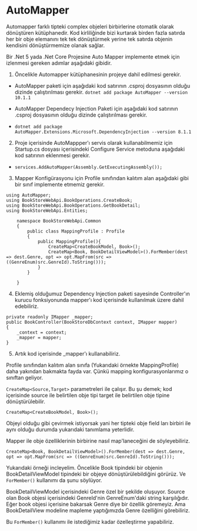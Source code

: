 # AutoMapper

Automapper farklı tipteki complex objeleri birbirlerine otomatik olarak dönüştüren kütüphanedir. Kod kirliliğinde bizi kurtarak birden fazla satırda her bir obje elemanını tek tek dönüştürmek yerine tek satırda objenin kendisini dönüştürmemize olanak sağlar.

Bir .Net 5 yada .Net Core Projesine Auto Mapper implemente etmek için izlenmesi gereken adımlar aşağıdaki gibidir.

1. Öncelikle Automapper kütüphanesinin projeye dahil edilmesi gerekir.

* AutoMapper paketi için aşağıdaki kod satırının .csproj dosyasının olduğu dizinde çalıştırılması gerekir.
`dotnet add package AutoMapper --version 10.1.1`

* AutoMapper Dependecy Injection Paketi için aşağıdaki kod satırının .csproj dosyasının olduğu dizinde çalıştırılması gerekir.

* `dotnet add package AutoMapper.Extensions.Microsoft.DependencyInjection --version 8.1.1`

2. Proje içerisinde AutoMappper'ı servis olarak kullanabilmemiz için Startup.cs dosyası içerisindeki Configure Service metoduna aşağıdaki kod satırının eklenmesi gerekir.

* `services.AddAutoMapper(Assembly.GetExecutingAssembly());`

3. Mapper Konfigürasyonu için Profile sınıfından kalıtım alan aşağıdaki gibi bir sınıf implemente etmemiz gerekir.

```
using AutoMapper;
using BookStoreWebApi.BookOperations.CreateBook;
using BookStoreWebApi.BookOperations.GetBookDetail;
using BookStoreWebApi.Entities;

    namespace BookStoreWebApi.Common
    {
        public class MappingProfile : Profile
        {
            public MappingProfile(){
                CreateMap<CreateBookModel, Book>();
                CreateMap<Book, BookDetailViewModel>().ForMember(dest => dest.Genre, opt => opt.MapFrom(src => ((GenreEnum)src.GenreId).ToString()));
            }
        }

    }

```

4. Eklemiş olduğumuz Dependency Injection paketi sayesinde Controller'ın kurucu fonksiyonunda mapper'ı kod içerisinde kullanılmak üzere dahil edebiliriz.

```
private readonly IMapper _mapper;
public BookController(BookStoreDbContext context, IMapper mapper)
{
    _context = context;
    _mapper = mapper;
}
```

5. Artık kod içerisinde _mapper'ı kullanabiliriz.

Profile sınıfından kalıtım alan sınıfa (Yukarıdaki örnekte MappingProfile) daha yakından bakmakta fayda var. Çünkü mapping konfigurasyonlarımız o sınıftan geliyor.

`CreateMap<Source,Target>` parametreleri ile çalışır. Bu şu demek; kod içerisinde source ile belirtilen obje tipi target ile belirtilen obje tipine dönüştürülebilir.

`CreateMap<CreateBookModel, Book>();`

Objeyi olduğu gibi çevirmek istiyorsak yani her tipteki obje field ları birbiri ile aynı olduğu durumda yukarıdaki tanımlama yeterlidir.

Mapper ile obje özelliklerinin birbirine nasıl map'laneceğini de söyleyebiliriz.

```
CreateMap<Book, BookDetailViewModel>().ForMember(dest => dest.Genre, opt => opt.MapFrom(src => ((GenreEnum)src.GenreId).ToString()));
```

Yukarıdaki örneği incleyelim. Öncelikle Book tipindeki bir objenin BookDetailViewModel tipindeki bir objeye dönüştürülebildiğini görürüz. Ve `ForMember()` kullanımı da şunu söylüyor.

BookDetailViewModel içerisindeki Genre özel bir şekilde oluşuyor. Source olan Book objesi içerisindeki GenreId'nin GenreEnum'daki string karşılığıdır. Eğer book objesi içerisine bakarsak Genre diye bir özellik göremeyiz. Ama BookDetailView modeline mapleme yaptığımızda Genre özelliğini görebiliriz.

Bu `ForMember()` kullanımı ile istediğimiz kadar özelleştirme yapabiliriz.